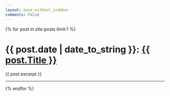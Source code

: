 ```yaml
---
layout: base_without_sidebar
comments: False
---
```


{% for post in site.posts limit:1 %}

<div class="indexpost">
<h1><span class="indextitle">{{ post.date | date_to_string }}:
    <a href="{{ post.url }}">{{ post.Title }}</a></span></h1>
<div class="postexcerpt">
{{ post.excerpt }}
</div>
<hr class="softhr" />
</div>

{% endfor %}





